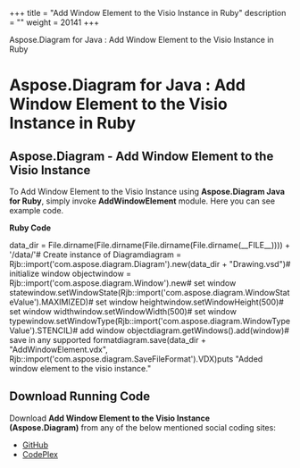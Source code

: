 +++
title = "Add Window Element to the Visio Instance in Ruby" 
description = "" 
weight = 20141 
+++

Aspose.Diagram for Java : Add Window Element to the Visio Instance in Ruby  

# Aspose.Diagram for Java : Add Window Element to the Visio Instance in Ruby


## Aspose.Diagram - Add Window Element to the Visio Instance

To Add Window Element to the Visio Instance using **Aspose.Diagram Java for Ruby**, simply invoke **AddWindowElement** module. Here you can see example code.

**Ruby Code**

data\_dir = File.dirname(File.dirname(File.dirname(File.dirname(\_\_FILE\_\_)))) + '/data/'# Create instance of Diagramdiagram = Rjb::import('com.aspose.diagram.Diagram').new(data\_dir + "Drawing.vsd")# initialize window objectwindow = Rjb::import('com.aspose.diagram.Window').new# set window statewindow.setWindowState(Rjb::import('com.aspose.diagram.WindowStateValue').MAXIMIZED)# set window heightwindow.setWindowHeight(500)# set window widthwindow.setWindowWidth(500)# set window typewindow.setWindowType(Rjb::import('com.aspose.diagram.WindowTypeValue').STENCIL)# add window objectdiagram.getWindows().add(window)# save in any supported formatdiagram.save(data\_dir + "AddWindowElement.vdx", Rjb::import('com.aspose.diagram.SaveFileFormat').VDX)puts "Added window element to the visio instance."

## Download Running Code

Download **Add Window Element to the Visio Instance (Aspose.Diagram)** from any of the below mentioned social coding sites:

*   [GitHub](https://github.com/asposediagram/Aspose.Diagram-for-Java/blob/master/Plugins/Aspose_Diagram_Java_for_Ruby/lib/asposediagramjava/WindowElements/addwindowelement.rb)
*   [CodePlex](https://asposediagramjavaruby.codeplex.com/SourceControl/latest#lib/asposediagramjava/WindowElements/addwindowelement.rb)

